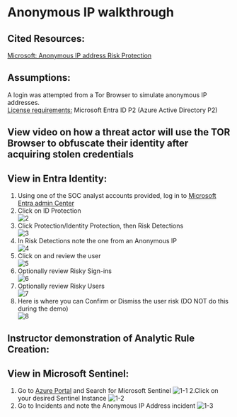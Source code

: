 # Anonymous IP walkthrough

## Cited Resources:
[Microsoft: Anonymous IP address Risk Protection](https://learn.microsoft.com/en-us/azure/active-directory/identity-protection/howto-identity-protection-simulate-risk#anonymous-ip-address) <br />


## Assumptions:
A login was attempted from a Tor Browser to simulate anonymous IP addresses.  <br />
[License requirements:](https://learn.microsoft.com/en-us/azure/active-directory/identity-protection/overview-identity-protection#license-requirements) Microsoft Entra ID P2 (Azure Active Directory P2)


## View video on how a threat actor will use the TOR Browser to obfuscate their identity after acquiring stolen credentials


## View in Entra Identity:
1. Using one of the SOC analyst accounts provided, log in to [Microsoft Entra admin Center](https://entra.microsoft.com/)
2. Click on ID Protection <br />
![2](https://github.com/Tungsten66/Scenarios/assets/40893034/ae01e91b-1b3b-41cc-86ac-ce3d1859523d)
3. Click Protection/Identity Protection, then Risk Detections <br />
![3](https://github.com/Tungsten66/Scenarios/assets/40893034/2311ecc9-0450-4d04-a443-002843aeb7f4)
4. In Risk Detections note the one from an Anonymous IP  <br />
![4](https://github.com/Tungsten66/Scenarios/assets/40893034/c6431f65-48d3-4f3f-8a73-982146dd395d)
5. Click on and review the user  <br />
![5](https://github.com/Tungsten66/Scenarios/assets/40893034/f039c6cf-f4d9-4561-a4fd-a9f04f294963)
6. Optionally review Risky Sign-ins <br />
![6](https://github.com/Tungsten66/Scenarios/assets/40893034/9b138657-dcb7-44d8-a584-be00ae9674da)
7. Optionally review Risky Users <br />
![7](https://github.com/Tungsten66/Scenarios/assets/40893034/7673cd4c-45da-43ab-92cf-d2757d66651d)
8. Here is where you can Confirm or Dismiss the user risk (DO NOT do this during the demo) <br />
![8](https://github.com/Tungsten66/Scenarios/assets/40893034/9a0d58d9-2045-4a51-9f9f-6774fb9ee702)


## Instructor demonstration of Analytic Rule Creation:


## View in Microsoft Sentinel:

1. Go to [Azure Portal](https://portal.azure.com/) and Search for Microsoft Sentinel
![1-1](https://github.com/Tungsten66/Scenarios/assets/40893034/b6499c4f-f7a0-4ddb-96bb-77cd4a162458)
2.Click on your desired Sentinel Instance
![1-2](https://github.com/Tungsten66/Scenarios/assets/40893034/20813e65-cd76-4909-8018-895ea33c4b92)
3. Go to Incidents and note the Anonymous IP Address incident
![1-3](https://github.com/Tungsten66/Scenarios/assets/40893034/29954861-fccb-43e1-8d4b-6529ae20cb6a)
